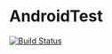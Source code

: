 # AndroidTest

[![Build Status](https://travis-ci.org/riveswac/AndroidTest.svg?branch=master)](https://travis-ci.org/riveswac/AndroidTest)
